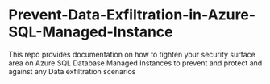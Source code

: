 # Prevent-Data-Exfiltration-in-Azure-SQL-Managed-Instance
This repo provides documentation on how to tighten your security surface area on Azure SQL Database Managed Instances to prevent and protect and against any Data exfiltration scenarios

